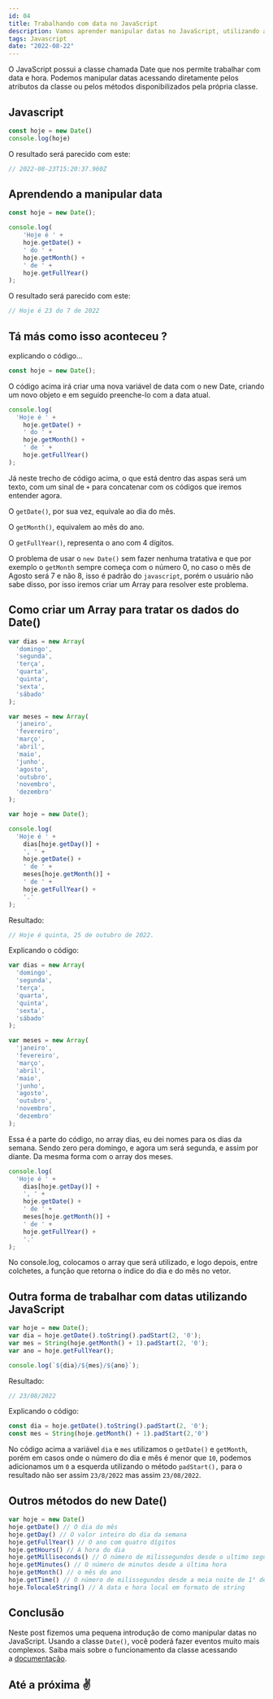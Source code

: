 ```yaml
---
id: 04
title: Trabalhando com data no JavaScript
description: Vamos aprender manipular datas no JavaScript, utilizando a classe Date, como pegar a data atual e utilizar os métodos da classe.
tags: Javascript
date: "2022-08-22"
---
```

O JavaScript possui a classe chamada Date que nos permite trabalhar com data e hora. Podemos manipular datas acessando diretamente pelos atributos da classe ou pelos métodos disponibilizados pela própria classe.

## Javascript

```javascript
const hoje = new Date()
console.log(hoje)
```

O resultado será parecido com este:

```javascript
// 2022-08-23T15:20:37.960Z
```

## Aprendendo a manipular data

```javascript
const hoje = new Date();

console.log(
    'Hoje é ' +
    hoje.getDate() +
    ' do ' +
    hoje.getMonth() +
    ' de ' +
    hoje.getFullYear()
);
```

O resultado será parecido com este:

```javascript
// Hoje é 23 do 7 de 2022
```

## Tá más como isso aconteceu ?

explicando o código...

```javascript
const hoje = new Date();
```

O código acima irá criar uma nova variável de data com o new Date, criando um novo objeto e em seguido preenche-lo com a data atual.

```javascript
console.log(
  'Hoje é ' +
    hoje.getDate() +
    ' do ' +
    hoje.getMonth() +
    ' de ' +
    hoje.getFullYear()
);
```

Já neste trecho de código acima, o que está dentro das aspas será um texto, com um sinal de `+` para concatenar com os códigos que iremos entender agora.

O `getDate()`, por sua vez, equivale ao dia do mês.

O `getMonth()`, equivalem ao mês do ano.

O `getFullYear()`, representa o ano com 4 dígitos.

O problema de usar o `new Date()` sem fazer nenhuma tratativa e que por exemplo o `getMonth` sempre começa com o número 0, no caso o mês de Agosto será 7 e não 8, isso é padrão do `javascript`, porém o usuário não sabe disso, por isso iremos criar um Array para resolver este problema. 

## Como criar um Array para tratar os dados do Date()

```javascript
var dias = new Array(
  'domingo',
  'segunda',
  'terça',
  'quarta',
  'quinta',
  'sexta',
  'sábado'
);

var meses = new Array(
  'janeiro',
  'fevereiro',
  'março',
  'abril',
  'maio',
  'junho',
  'agosto',
  'outubro',
  'novembro',
  'dezembro'
);

var hoje = new Date();

console.log(
  'Hoje é ' +
    dias[hoje.getDay()] +
    ', ' +
    hoje.getDate() +
    ' de ' +
    meses[hoje.getMonth()] +
    ' de ' +
    hoje.getFullYear() +
    '.'
);
```

Resultado:

```javascript
// Hoje é quinta, 25 de outubro de 2022.
```

Explicando o código:

```javascript
var dias = new Array(
  'domingo',
  'segunda',
  'terça',
  'quarta',
  'quinta',
  'sexta',
  'sábado'
);

var meses = new Array(
  'janeiro',
  'fevereiro',
  'março',
  'abril',
  'maio',
  'junho',
  'agosto',
  'outubro',
  'novembro',
  'dezembro'
);
```

Essa é a parte do código, no array dias, eu dei nomes para os dias da semana. Sendo zero pera domingo, e agora um será segunda, e assim por diante. Da mesma forma com o array dos meses.

```javascript
console.log(
  'Hoje é ' +
    dias[hoje.getDay()] +
    ', ' +
    hoje.getDate() +
    ' de ' +
    meses[hoje.getMonth()] +
    ' de ' +
    hoje.getFullYear() +
    '.'
);
```

No console.log, colocamos o array que será utilizado, e logo depois, entre colchetes, a função que retorna o índice do dia e do mês no vetor.

## Outra forma de trabalhar com datas utilizando JavaScript

```javascript
var hoje = new Date();
var dia = hoje.getDate().toString().padStart(2, '0');
var mes = String(hoje.getMonth() + 1).padStart(2, '0');
var ano = hoje.getFullYear();

console.log(`${dia}/${mes}/${ano}`);
```

Resultado:

```javascript
// 23/08/2022
```

Explicando o código:

```javascript
const dia = hoje.getDate().toString().padStart(2, '0');
const mes = String(hoje.getMonth() + 1).padStart(2,'0')
```

No código acima a variável `dia` e `mes` utilizamos o `getDate()` e `getMonth`, porém em casos onde o número do dia e mês é menor que `10`, podemos adicionamos um `0` a esquerda utilizando o método `padStart(),` para o resultado não ser assim  `23/8/2022` mas assim `23/08/2022`. 

## Outros métodos do new Date()

```javascript
var hoje = new Date()
hoje.getDate() // O dia do mês
hoje.getDay() // O valor inteiro do dia da semana
hoje.getFullYear() // O ano com quatro dígitos
hoje.getHours() // A hora do dia
hoje.getMilliseconds() // O número de milissegundos desde o ultimo segundo
hoje.getMinutes() // O número de minutos desde a última hora
hoje.getMonth() // o mês do ano
hoje.getTime() // O número de milissegundos desde a meia noite de 1° de janeiro de 1970
hoje.TolocaleString() // A data e hora local em formato de string
```

## Conclusão

Neste post fizemos uma pequena introdução de como manipular datas no JavaScript. Usando a classe `Date()`, você poderá fazer eventos muito mais complexos. Saiba mais sobre o funcionamento da classe acessando a [documentação](https://developer.mozilla.org/pt-BR/docs/Web/JavaScript/Reference/Global_Objects/Date).

## Até a próxima ✌️
